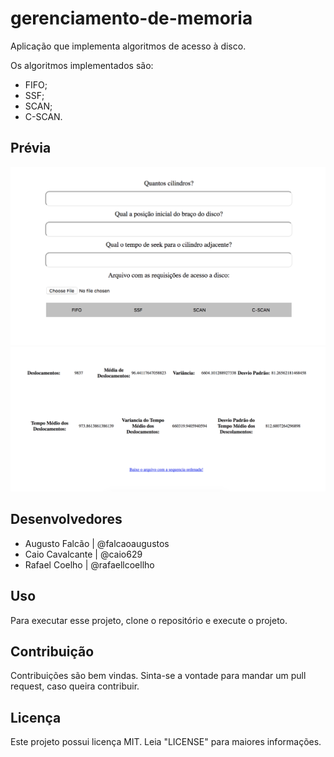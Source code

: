 # gerenciamento-de-memoria

Aplicação que implementa algoritmos de acesso à disco.

Os algoritmos implementados são:
* FIFO;
* SSF;
* SCAN;
* C-SCAN.

## Prévia

![PREVIEW_1](media/screenshot01.png)
![PREVIEW_2](media/screenshot02.png)

## Desenvolvedores
* Augusto Falcão | @falcaoaugustos
* Caio Cavalcante | @caio629
* Rafael Coelho | @rafaellcoellho

## Uso

Para executar esse projeto, clone o repositório e execute o projeto.

## Contribuição

Contribuições são bem vindas. Sinta-se a vontade para mandar um pull request, caso queira contribuir.

## Licença

Este projeto possui licença MIT. Leia "LICENSE" para maiores informações.
